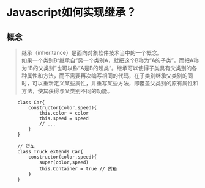 <!--
 * @Author: llsldwy lilin5@126.com
 * @Date: 2023-07-04 14:50:17
 * @LastEditors: llsldwy lilin5@126.com
 * @LastEditTime: 2023-07-05 12:31:12
 * @FilePath: /web-front-study/javascript/09. Javascript如何实现继承？ .md
-->
# Javascript如何实现继承？

## 概念
> 继承（inheritance）是面向对象软件技术当中的一个概念。  
> 如果一个类别B“继承自”另一个类别A，就把这个B称为“A的子类”，而把A称为“B的父类别”也可以称“A是B的超类”。继承可以使得子类具有父类别的各种属性和方法，而不需要再次编写相同的代码，在子类别继承父类别的同时，可以重新定义某些属性，并重写某些方法，即覆盖父类别的原有属性和方法，使其获得与父类别不同的功能。
```
    class Car{
        constructor(color,speed){
            this.color = color
            this.speed = speed
            // ...
        }
    }

    // 货车
    class Truck extends Car{
        constructor(color,speed){
            super(color,speed)
            this.Container = true // 货箱
        }
    }
```
